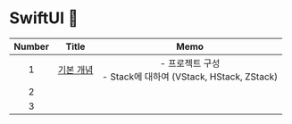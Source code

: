 # SwiftUI 🎁

| Number |     Title     |                             Memo                             |
| :----: | :-----------: | :----------------------------------------------------------: |
|   1    | [기본 개념]() | - 프로젝트 구성<br />- Stack에 대하여 (VStack, HStack, ZStack) |
|   2    |               |                                                              |
|   3    |               |                                                              |

